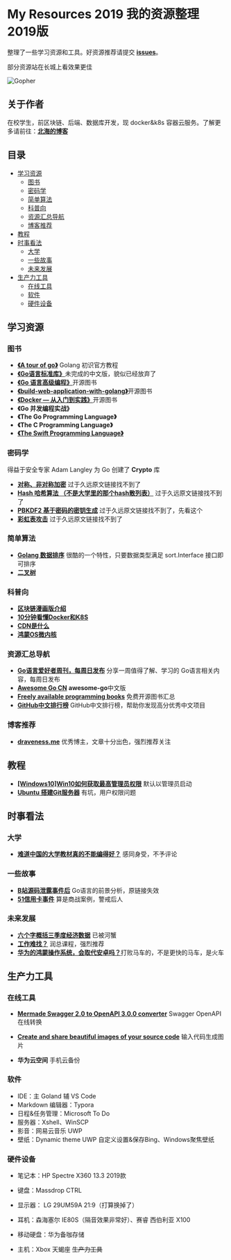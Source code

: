# My Resources 2019 我的资源整理2019版

整理了一些学习资源和工具。好资源推荐请提交 [**issues**](https://github.com/wingsxdu/MyResources/issues)。

部分资源站在长城上看效果更佳

![Gopher](https://github.com/wingsxdu/MyResources/raw/master/img/COMING_SOON_GOPHER.png)

## 关于作者

在校学生，前区块链、后端、数据库开发，现 docker&k8s 容器云服务。了解更多请前往：[**北海的博客**](https://www.wingsxdu.com/)



## 目录

* [学习资源](#学习资源)
  * [图书](#图书)
  * [密码学](#密码学)
  * [简单算法](#简单算法)
  * [科普向](#科普向)
  * [资源汇总导航](#资源汇总导航)
  * [博客推荐](#博客推荐)
* [教程](#教程)
* [时事看法](#时事看法)
  * [大学](#大学)
  * [一些故事](#一些故事)
  * [未来发展](#未来发展)
* [生产力工具](#生产力工具)
  * [在线工具](#在线工具)
  * [软件](#软件)
  * [硬件设备](#硬件设备)



## 学习资源

### 图书

- [**《A tour of go》**](https://tour.go-zh.org/welcome/1) Golang 初识官方教程
- [**《Go语言标准库》**](https://books.studygolang.com/The-Golang-Standard-Library-by-Example/)未完成的中文版，貌似已经放弃了
- [**《Go 语言高级编程》**](https://chai2010.cn/advanced-go-programming-book)开源图书
- [**《build-web-application-with-golang》**](https://github.com/astaxie/build-web-application-with-golang)开源图书
- [**《Docker — 从入门到实践》**]( https://yeasy.gitbooks.io/docker_practice/ )开源图书
- **《Go 并发编程实战》**
- **《The Go Programming Language》**
- **《The C Programming Language》**
- [**《The Swift Programming Language》**](https://github.com/SwiftGGTeam/the-swift-programming-language-in-chinese)

### 密码学

得益于安全专家 Adam Langley 为 Go 创建了 **Crypto** 库

- [**对称、非对称加密**]()	过于久远原文链接找不到了
- [**Hash 哈希算法 （不是大学里的那个hash散列表）**]()	过于久远原文链接找不到了
- [**PBKDF2 基于密码的密钥生成**](https://blog.csdn.net/xy010902100449/article/details/52078767)	过于久远原文链接找不到了，先看这个
- [**彩虹表攻击**]()	过于久远原文链接找不到了


### 简单算法

- [**Golang 数据排序**](https://www.jianshu.com/p/1f42f2ba6c0d)	 很酷的一个特性，只要数据类型满足 sort.Interface 接口即可排序
- [**二叉树**](https://blog.csdn.net/weixin_38075257/article/details/87949296)	


### 科普向

- [**区块链漫画版介绍**]( https://blog.csdn.net/aa867734398/article/details/81591127 )
- [**10分钟看懂Docker和K8S**](https://www.jianshu.com/p/f1f94c6968f5)
- [**CDN是什么**](https://www.jianshu.com/p/57433bc34659)
- [**鸿蒙OS微内核**](https://blog.csdn.net/BEYONDMA/article/details/101915785)


### 资源汇总导航

- [**Go语言爱好者周刊，每周日发布**](https://github.com/polaris1119/golangweekly) 	分享一周值得了解、学习的 Go语言相关内容，每周日发布 
- [**Awesome Go CN**](https://github.com/yinggaozhen/awesome-go-cn) 	 **awesome-go**中文版
- [**Freely available programming books**](https://github.com/EbookFoundation/free-programming-books)	免费开源图书汇总
- [**GitHub中文排行榜**](https://github.com/kon9chunkit/GitHub-Chinese-Top-Charts)	 GitHub中文排行榜，帮助你发现高分优秀中文项目

### 博客推荐
- [**draveness.me**](https://draveness.me/)	 优秀博主，文章十分出色，强烈推荐关注



## 教程

- [**[Windows10]Win10如何获取最高管理员权限**](https://blog.csdn.net/yanhanhui1/article/details/82746357)	 默认以管理员启动
- [**Ubuntu 搭建Git服务器**](https://viencoding.com/article/48)	 有坑，用户权限问题



## 时事看法

### 大学

- [**难道中国的大学教材真的不能编得好？**](https://www.zhihu.com/question/46885293?sort=created)	感同身受，不予评论

### 一些故事

- [**B站源码泄露事件后**](https://studygolang.com/articles/19964)	Go语言的前景分析，原链接失效
- [**51信用卡事件**](https://weibointl.api.weibo.cn/share/98444807.html?weibo_id=4429906211443523
  )	算是商战案例，警戒后人


### 未来发展

- [**六个字概括三季度经济数据**]()	已被河蟹
- [**工作难找？**](https://mp.weixin.qq.com/s/r_OQrhj236aqXUNZRGXY9w)	润总课程，强烈推荐
- [**华为的鸿蒙操作系统，会取代安卓吗？**](https://mp.weixin.qq.com/s/qWotV25jJX23n9vWPXlsoQ)打败马车的，不是更快的马车，是火车




## 生产力工具

### 在线工具

- [**Mermade Swagger 2.0 to OpenAPI 3.0.0 converter**](https://mermade.org.uk/openapi-converter)	Swagger OpenAPI 在线转换
- [**Create and share beautiful images of your source code**](https://carbon.now.sh/)	输入代码生成图片

- **华为云空间**		手机云备份


### 软件

- IDE：主 Goland 辅 VS Code
- Markdown 编辑器：Typora 
- 日程&任务管理：Microsoft To Do
- 服务器：Xshell、WinSCP
- 影音：网易云音乐 UWP
- 壁纸：Dynamic theme UWP		自定义设置&保存Bing、Windows聚焦壁纸


### 硬件设备

- 笔记本：HP Spectre X360 13.3 2019款

- 键盘：Massdrop CTRL

- 显示器： LG 29UM59A 21:9（打算换掉了） 

- 耳机：森海塞尔 IE80S（隔音效果非常好）、赛睿 西伯利亚 X100

- 移动硬盘：华为备咖存储 

- 主机：Xbox 天蝎座 	~~生产力工具~~


